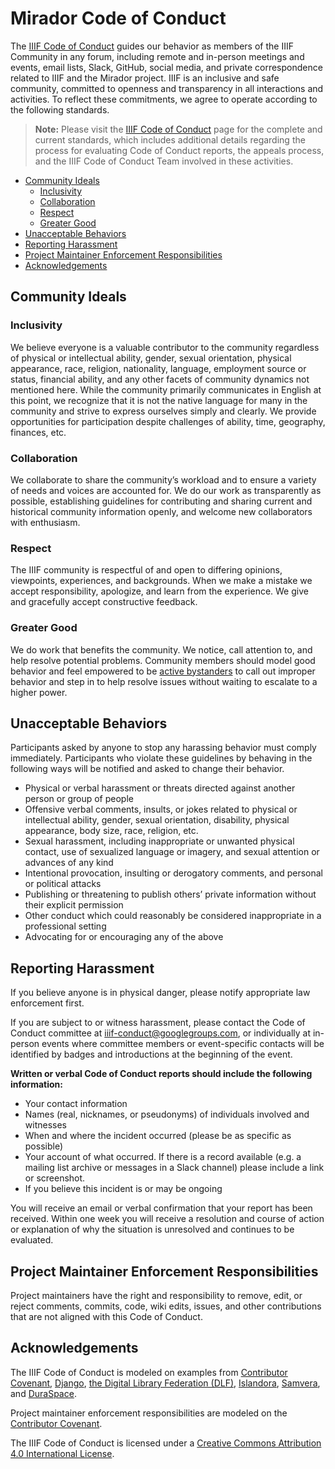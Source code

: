# Mirador  Code of Conduct

The [IIIF Code of Conduct](https://iiif.io/event/conduct/) guides our behavior as members of the IIIF Community in any forum, including remote and in-person meetings and events, email lists, Slack, GitHub, social media, and private correspondence related to IIIF and the Mirador project. IIIF is an inclusive and safe community, committed to openness and transparency in all interactions and activities. To reflect these commitments, we agree to operate according to the following standards.

> **Note:** Please visit the [IIIF Code of Conduct](https://iiif.io/event/conduct/) page for the complete and current standards, which includes additional details regarding the process for evaluating Code of Conduct reports, the appeals process, and the IIIF Code of Conduct Team involved in these activities.


 - [Community Ideals](#community-ideals)
	 - [Inclusivity](#inclusivity)
	 - [Collaboration](#collaboration)
	 - [Respect](#respect)
	 - [Greater Good](#greater-good)
 - [Unacceptable Behaviors](#unacceptable-behaviors)
 - [Reporting Harassment](#reporting-harassment)
 - [Project Maintainer Enforcement Responsibilities](#project-maintainer-enforcement-responsibilities)
 - [Acknowledgements](#acknowledgements)


## Community Ideals

### Inclusivity 
We believe everyone is a valuable contributor to the community regardless of physical or intellectual ability, gender, sexual orientation, physical appearance, race, religion, nationality, language, employment source or status, financial ability, and any other facets of community dynamics not mentioned here. While the community primarily communicates in English at this point, we recognize that it is not the native language for many in the community and strive to express ourselves simply and clearly. We provide opportunities for participation despite challenges of ability, time, geography, finances, etc.

### Collaboration

We collaborate to share the community’s workload and to ensure a variety of needs and voices are accounted for. We do our work as transparently as possible, establishing guidelines for contributing and sharing current and historical community information openly, and welcome new collaborators with enthusiasm.

### Respect

The IIIF community is respectful of and open to differing opinions, viewpoints, experiences, and backgrounds. When we make a mistake we accept responsibility, apologize, and learn from the experience. We give and gracefully accept constructive feedback.

### Greater Good

We do work that benefits the community. We notice, call attention to, and help resolve potential problems. Community members should model good behavior and feel empowered to be [active bystanders](https://www.diglib.org/active-bystander-orientation/) to call out improper behavior and step in to help resolve issues without waiting to escalate to a higher power.


## Unacceptable Behaviors

Participants asked by anyone to stop any harassing behavior must comply immediately. Participants who violate these guidelines by behaving in the following ways will be notified and asked to change their behavior.

-   Physical or verbal harassment or threats directed against another person or group of people
-   Offensive verbal comments, insults, or jokes related to physical or intellectual ability, gender, sexual orientation, disability, physical appearance, body size, race, religion, etc.
-   Sexual harassment, including inappropriate or unwanted physical contact, use of sexualized language or imagery, and sexual attention or advances of any kind
-   Intentional provocation, insulting or derogatory comments, and personal or political attacks
-   Publishing or threatening to publish others’ private information without their explicit permission
-   Other conduct which could reasonably be considered inappropriate in a professional setting
-   Advocating for or encouraging any of the above

## Reporting Harassment

If you believe anyone is in physical danger, please notify appropriate law enforcement first.

If you are subject to or witness harassment, please contact the Code of Conduct committee at [iiif-conduct@googlegroups.com](mailto:iiif-conduct@googlegroups.com), or individually at in-person events where committee members or event-specific contacts will be identified by badges and introductions at the beginning of the event.

**Written or verbal Code of Conduct reports should include the following information:**
-   Your contact information
-   Names (real, nicknames, or pseudonyms) of individuals involved and witnesses
-   When and where the incident occurred (please be as specific as possible)
-   Your account of what occurred. If there is a record available (e.g. a mailing list archive or messages in a Slack channel) please include a link or screenshot.
-   If you believe this incident is or may be ongoing

You will receive an email or verbal confirmation that your report has been received. Within one week you will receive a resolution and course of action or explanation of why the situation is unresolved and continues to be evaluated.

## Project Maintainer Enforcement Responsibilities

Project maintainers have the right and responsibility to remove, edit, or reject comments, commits, code, wiki edits, issues, and other contributions that are not aligned with this Code of Conduct.

## Acknowledgements

The IIIF Code of Conduct is modeled on examples from [Contributor Covenant](https://www.contributor-covenant.org/version/2/0/code_of_conduct/), [Django](https://www.djangoproject.com/conduct/), [the Digital Library Federation (DLF)](https://www.diglib.org/about/code-of-conduct/), [Islandora](https://www.islandora.ca/code-of-conduct), [Samvera](https://wiki.duraspace.org/display/samvera/Code+of+Conduct), and [DuraSpace](https://duraspace.org/about/policies/code-of-conduct/#:~:text=All%20communication%20will%20be%20treated,exclusionary%20behavior%20in%20any%20form.).

Project maintainer enforcement responsibilities are modeled on the [Contributor Covenant](https://www.contributor-covenant.org/version/2/0/code_of_conduct/).

The IIIF Code of Conduct is licensed under a [Creative Commons Attribution 4.0 International License](https://creativecommons.org/licenses/by/4.0/).
